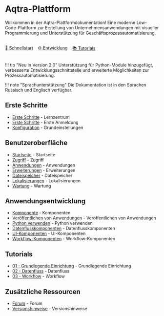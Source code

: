 # Aqtra-Plattform

<p class="lead">Willkommen in der Aqtra-Plattformdokumentation! Eine moderne Low-Code-Plattform zur Erstellung von Unternehmensanwendungen mit visueller Programmierung und Unterstützung für Geschäftsprozessautomatisierung.</p>

<div style="display: flex; gap: 1rem; margin: 2rem 0; flex-wrap: wrap;">
  <a class="btn" href="/learn/">🚀 Schnellstart</a>
  <a class="btn" href="/app-development/">⚙️ Entwicklung</a>
  <a class="btn" href="/tutorials/">📚 Tutorials</a>
</div>

!!! tip "Neu in Version 2.0"
Unterstützung für Python-Module hinzugefügt, verbesserte Entwicklungsschnittstelle und erweiterte Möglichkeiten zur Prozessautomatisierung.

!!! note "Sprachunterstützung"
Die Dokumentation ist in den Sprachen <span class="badge">Russisch</span> und <span class="badge">Englisch</span> verfügbar.

## Erste Schritte

- [Erste Schritte](learn/index.md) - Lernzentrum
- [Erste Schritte](overview/getting-started.md) - Erste Anmeldung
- [Konfiguration](installation/configuration.md) - Grundeinstellungen

## Benutzeroberfläche

- [Startseite](user-interface/home.md) - Startseite
- [Zugriff](user-interface/access.md) - Zugriff
- [Anwendungen](user-interface/applications.md) - Anwendungen
- [Erweiterungen](user-interface/extensions.md) - Erweiterungen
- [Dateispeicher](user-interface/file-storage.md) - Dateispeicher
- [Lokalisierungen](user-interface/localizations.md) - Lokalisierungen
- [Wartung](user-interface/maintenance.md) - Wartung

## Anwendungsentwicklung

- [Komponente](app-development/component.md) - Komponenten
- [Veröffentlichen von Anwendungen](app-development/publishing-applications.md) - Veröffentlichen von Anwendungen
- [Python verwenden](app-development/using-python.md) - Python verwenden
- [Datenflusskomponenten](app-development/data-flow-components/index.md) - Datenflusskomponenten
- [UI-Komponenten](app-development/ui-components/index.md) - UI-Komponenten
- [Workflow-Komponenten](app-development/workflow-components/index.md) - Workflow-Komponenten

## Tutorials

- [01 - Grundlegende Einrichtung](tutorials/01-basic-setup.md) - Grundlegende Einrichtung
- [02 - Datenfluss](tutorials/02-data-flow.md) - Datenfluss
- [03 - Workflow](tutorials/03-workflow.md) - Workflow

## Zusätzliche Ressourcen

- [Forum](forum.md) - Forum
- [Versionshinweise](release-notes.md) - Versionshinweise
